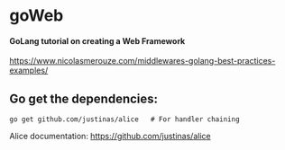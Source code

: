 # goWeb
#### GoLang tutorial on creating a Web Framework

https://www.nicolasmerouze.com/middlewares-golang-best-practices-examples/

## Go get the dependencies:


```shell
go get github.com/justinas/alice   # For handler chaining
```

Alice documentation: https://github.com/justinas/alice
